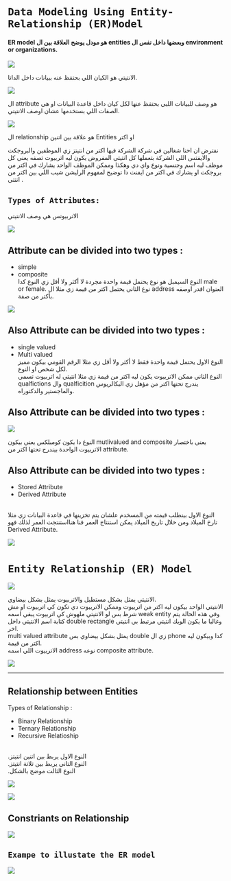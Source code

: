 # `Data Modeling Using Entity-Relationship (ER)Model`
#### ER model هو مودل يوضح العلاقة بين ال entities وبعضها داخل نفس ال environment or organizations.

![](images\ER.png)

 الانتيتي هو الكيان اللي بحتفظ عنه ببيانات داخل الداتا.


![](images\A.png)

ال attribute هو وصف للبيانات اللبي بحتفظ عنها لكل كيان داخل قاعدة البيانات
او هي الصفات اللي بستخدمها عشان اوصف الانتيتي.

![](images\R.png)

ال relationship هو علاقة بين اتنين Entities او اكتر 

نفترض ان احنا شغالين في شركة الشركة فيها اكتر من انتيتز زي الموظفين والبروجكت والايفتس اللي الشركة بتعملها 
كل انتيتي المفروض يكون ليه اتربيوت تصفه يعني كل موظف ليه اسم وجنسية ونوع واي دي وهكذا وممكن الموظف الواحد يشارك في اكتر من بروجكت او يشارك في اكتر من ايفنت دا توضيح لمفهوم الرليشن شيب اللي بين اكتر من انتتي .

## `Types of Attributes:`
الاتربيوتس هي وصف الانتيتي 

![](images\AT1.png)

## Attribute  can be divided into two types :
* simple
* composite <br>
النوع السيمبل هو نوع يحتمل قيمة واحدة مجردة لا أكثر ولا أقل زي النوع كدا male or female.
 نوع الثاني يحتمل اكتر من قيمة زي مثلا ال address العنوان اقدر اوصفه بأكتر من صفة.

![](images\AT2.png)

## Also Attribute  can be divided into two types :
* single valued
* Multi valued <br>
النوع الاول يحتمل قيمة واحدة فقط لا أكثر ولا أقل زي مثلا الرقم القومي بيكون مميز لكل شخص او النوع.<br>
النوع الثاني ممكن الاتربيوت يكون ليه اكتر من قيمة زي مثلا  انتيتي له اتربيوت تسمي qualfictions وال qualficition يندرج تحتها اكتر من مؤهل زي البكالريوس والماجستير والدكتوراه.

## Also Attribute  can be divided into two types :

![](images\AT3.png)

النوع دا يكون كومبلكس يعني بيكون mutlivalued and composite يعني باختصار الاتربيوت الواحدة بيندرج تحتها اكتر من attribute.


## Also Attribute  can be divided into two types :
* Stored Attribute
* Derived Attribute
<br>
النوع الاول بينطلب قيمته من المسخدم علشان يتم تخزينها في قاعدة البيانات زي مثلا تارخ الميلاد ومن خلال تاريخ الميلاد يمكن استنتاج العمر فنا هنااستنتجت العمر لذلك فهو Derived Attribute.

![](images\AT4.png)


# `Entity Relationship (ER) Model`

![](images\ERmodel.png)

الانتيتي يمثل بشكل مستطيل والاتربيوت يمثل بشكل بيضاوي.
<br>
الانتيتي الواحد بيكون ليه اكتر من اتربيوت وممكن الاتربيوت دي تكون كي اتربيوت او مش شرط بس لو الانتيتي ملهوش كي اتربيوت يبقي اسمه weak entity وفي هذه الحالة يتم كتابة اسم الانتيتي داخل double rectangle وغالبا ما يكون الويك انتيتي مرتبط بي انتيتي اخر.
<br>
multi valued attribute يمثل بشكل بيضاوي بس double زي ال phone  كدا وبيكون ليه اكتر من قيمة.
<br>
الاتربيوت اللي اسمه address نوعه composite attribute.

![](images\WE.png)

<hr>

## Relationship between Entities

Types of Relationship :
* Binary Relationship
* Ternary Relationship
* Recursive Relatioship
<br>
.النوع الاول يربط بين اتنين انتيتز
 <br>
 .النوع التاني يربط بين تلاتة انتيتز
<br>
.النوع الثالت موضح بالشكل

![](images\RelationShip.png)


![](images\RecursiveRelationhip.png)

## Constriants on Relationship

![](images\cardinality.png)


## `Exampe to illustate the ER model`

![](images\Example.png) 

